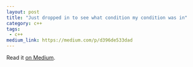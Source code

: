 ```yaml
---
layout: post
title: "Just dropped in to see what condition my condition was in"
category: c++
tags:
 - c++
medium_link: https://medium.com/p/d396de533dad
---
```


Read it [on Medium](https://medium.com/p/d396de533dad?source=brevzin.github.io).
